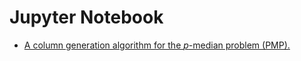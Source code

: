# Jupyter Notebook

- [A column generation algorithm for the $p$-median problem (PMP).](https://github.com/Pigzaum/cg_pmp_py/blob/main/CG-PMP.ipynb)
